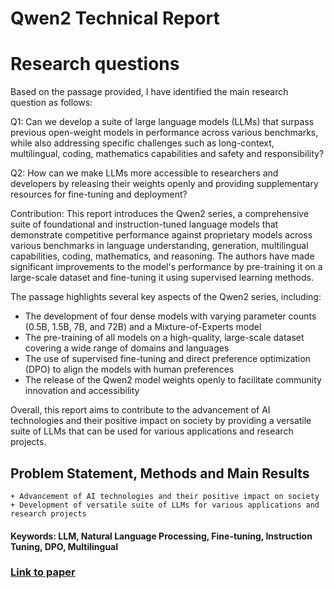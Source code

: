 # Qwen2 Technical Report

# Research questions
Based on the passage provided, I have identified the main research question as follows:

Q1: Can we develop a suite of large language models (LLMs) that surpass previous open-weight models in performance across various benchmarks, while also addressing specific challenges such as long-context, multilingual, coding, mathematics capabilities and safety and responsibility?

Q2: How can we make LLMs more accessible to researchers and developers by releasing their weights openly and providing supplementary resources for fine-tuning and deployment?

Contribution: This report introduces the Qwen2 series, a comprehensive suite of foundational and instruction-tuned language models that demonstrate competitive performance against proprietary models across various benchmarks in language understanding, generation, multilingual capabilities, coding, mathematics, and reasoning. The authors have made significant improvements to the model's performance by pre-training it on a large-scale dataset and fine-tuning it using supervised learning methods.

The passage highlights several key aspects of the Qwen2 series, including:

* The development of four dense models with varying parameter counts (0.5B, 1.5B, 7B, and 72B) and a Mixture-of-Experts model
* The pre-training of all models on a high-quality, large-scale dataset covering a wide range of domains and languages
* The use of supervised fine-tuning and direct preference optimization (DPO) to align the models with human preferences
* The release of the Qwen2 model weights openly to facilitate community innovation and accessibility

Overall, this report aims to contribute to the advancement of AI technologies and their positive impact on society by providing a versatile suite of LLMs that can be used for various applications and research projects.

## Problem Statement, Methods and Main Results

	+ Advancement of AI technologies and their positive impact on society
	+ Development of versatile suite of LLMs for various applications and research projects

#### Keywords: LLM, Natural Language Processing, Fine-tuning, Instruction Tuning, DPO, Multilingual
### [Link to paper](https://arxiv.org/abs/2407.10671v4)

